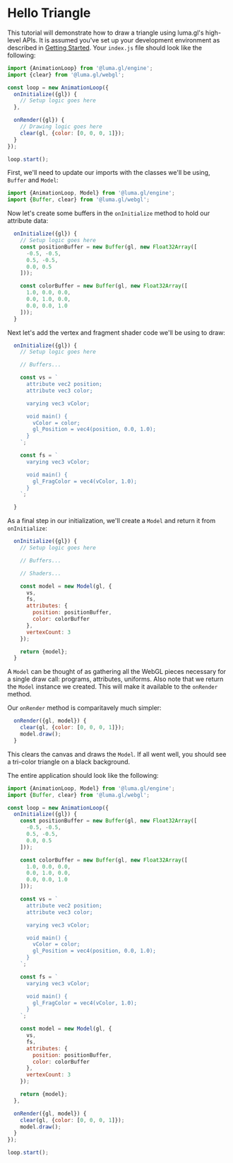# Hello Triangle

This tutorial will demonstrate how to draw a triangle using luma.gl's high-level APIs. It is assumed you've set up your development environment as described in [Getting Started](./README.md). Your `index.js` file should look like the following:

```js
import {AnimationLoop} from '@luma.gl/engine';
import {clear} from '@luma.gl/webgl';

const loop = new AnimationLoop({
  onInitialize({gl}) {
    // Setup logic goes here
  },

  onRender({gl}) {
    // Drawing logic goes here
    clear(gl, {color: [0, 0, 0, 1]});
  }
});

loop.start();
```

First, we'll need to update our imports with the classes we'll be using, `Buffer` and `Model`:
```js
import {AnimationLoop, Model} from '@luma.gl/engine';
import {Buffer, clear} from '@luma.gl/webgl';
```

Now let's create some buffers in the `onInitialize` method to hold our attribute data:
```js
  onInitialize({gl}) {
    // Setup logic goes here
    const positionBuffer = new Buffer(gl, new Float32Array([
      -0.5, -0.5,
      0.5, -0.5,
      0.0, 0.5
    ]));

    const colorBuffer = new Buffer(gl, new Float32Array([
      1.0, 0.0, 0.0,
      0.0, 1.0, 0.0,
      0.0, 0.0, 1.0
    ]));
  }
```
Next let's add the vertex and fragment shader code we'll be using to draw:
```js
  onInitialize({gl}) {
    // Setup logic goes here

    // Buffers...

    const vs = `
      attribute vec2 position;
      attribute vec3 color;

      varying vec3 vColor;

      void main() {
        vColor = color;
        gl_Position = vec4(position, 0.0, 1.0);
      }
    `;

    const fs = `
      varying vec3 vColor;

      void main() {
        gl_FragColor = vec4(vColor, 1.0);
      }
    `;

  }
```

As a final step in our initialization, we'll create a `Model` and return it from `onInitialize`:

```js
  onInitialize({gl}) {
    // Setup logic goes here

    // Buffers...

    // Shaders...

    const model = new Model(gl, {
      vs,
      fs,
      attributes: {
        position: positionBuffer,
        color: colorBuffer
      },
      vertexCount: 3
    });

    return {model};
  }
```
A `Model` can be thought of as gathering all the WebGL pieces necessary for a single draw call: programs, attributes, uniforms. Also note that we return the `Model` instance we created. This will make it available to the `onRender` method.

Our `onRender` method is comparitavely much simpler:
```js
  onRender({gl, model}) {
    clear(gl, {color: [0, 0, 0, 1]});
    model.draw();
  }
```
This clears the canvas and draws the `Model`. If all went well, you should see a tri-color triangle on a black background.

The entire application should look like the following:
```js
import {AnimationLoop, Model} from '@luma.gl/engine';
import {Buffer, clear} from '@luma.gl/webgl';

const loop = new AnimationLoop({
  onInitialize({gl}) {
    const positionBuffer = new Buffer(gl, new Float32Array([
      -0.5, -0.5,
      0.5, -0.5,
      0.0, 0.5
    ]));

    const colorBuffer = new Buffer(gl, new Float32Array([
      1.0, 0.0, 0.0,
      0.0, 1.0, 0.0,
      0.0, 0.0, 1.0
    ]));

    const vs = `
      attribute vec2 position;
      attribute vec3 color;

      varying vec3 vColor;

      void main() {
        vColor = color;
        gl_Position = vec4(position, 0.0, 1.0);
      }
    `;

    const fs = `
      varying vec3 vColor;

      void main() {
        gl_FragColor = vec4(vColor, 1.0);
      }
    `;

    const model = new Model(gl, {
      vs,
      fs,
      attributes: {
        position: positionBuffer,
        color: colorBuffer
      },
      vertexCount: 3
    });

    return {model};
  },

  onRender({gl, model}) {
    clear(gl, {color: [0, 0, 0, 1]});
    model.draw();
  }
});

loop.start();
```

